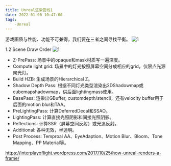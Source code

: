 ```yaml
---
title: Unreal渲染管线1
date: 2022-01-06 10:47:00
tags:
    -Unreal
---
```

游戏画质与性能、功能不可兼得，我们要在三者之间寻找平衡。
![1](/images/Unreal/Renderer/RendererPipeline/1.png)

1.2 Scene Draw Order
![1](/images/Unreal/Renderer/RendererPipeline/3.jpg)

- Z-PrePass: 场景中的opaque和mask材质写一遍深度。
- Compute light grid: 场景中的灯光按照屏幕空间分成相应的grid，仅限点光源聚光灯。
- Build HZB: 生成场景的Hierarchical Z。
- Shadow Depth Pass: 根据不同灯光类型渲染出2DShadowmap或cubemapshadowmap，供后面lightingmass使用。
- BasePass: 渲染出GBuffer, customdepth/stencil，还有velocity buffer用于后面的motion blur和TAA。
- PreLightingPass: 计算DeferredDecal和SSAO。
- LightingPass: 计算直接光照阴影和间接光照阴影。
- Reflections: 计算SSR（屏幕空间反射）或光追反射。
- Additional: 各种无效，半透明。
- Post Process: Temproal AA、EyeAdaption、Motion Blur、Bloom、Tone Mapping、PP Material等。

https://interplayoflight.wordpress.com/2017/10/25/how-unreal-renders-a-frame/